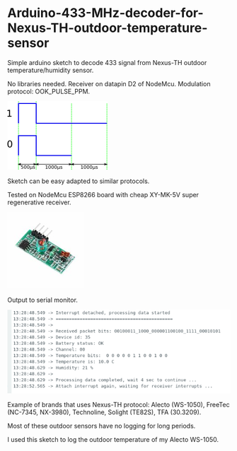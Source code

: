 # Arduino-433-MHz-decoder-for-Nexus-TH-outdoor-temperature-sensor
Simple arduino sketch to decode 433 signal from Nexus-TH outdoor temperature/humidity sensor.

No libraries needed. Receiver on datapin D2 of NodeMcu. Modulation protocol: OOK_PULSE_PPM.

![OOK_PULSE_PPM Modulation](Images/nexus_protocol.png)

Sketch can be easy adapted to similar protocols.

Tested on NodeMcu ESP8266 board with cheap XY-MK-5V super regenerative receiver.

![Receiver](Images/433_receiver_XY-MK-5V.jpg)

Output to serial monitor.

![Output Serial Monitor](Images/serial_monitor_nexus_decoder.png)

Example of brands that uses Nexus-TH protocol: Alecto (WS-1050), FreeTec (NC-7345, NX-3980), Technoline, Solight (TE82S), TFA (30.3209).

Most of these outdoor sensors have no logging for long periods.

I used this sketch to log the outdoor temperature of my Alecto WS-1050.
